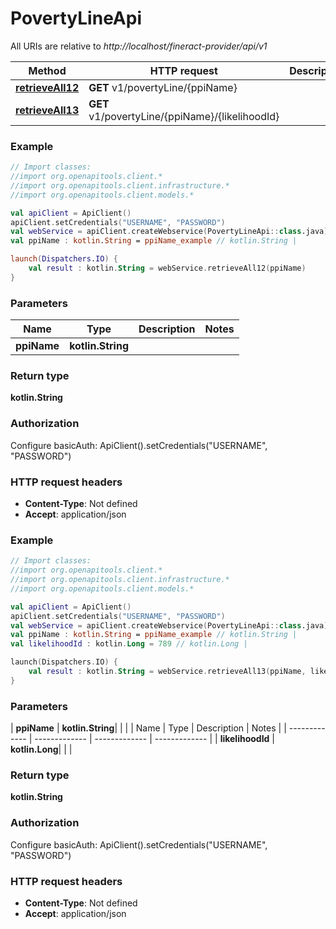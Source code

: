 # PovertyLineApi

All URIs are relative to *http://localhost/fineract-provider/api/v1*

| Method | HTTP request | Description |
| ------------- | ------------- | ------------- |
| [**retrieveAll12**](PovertyLineApi.md#retrieveAll12) | **GET** v1/povertyLine/{ppiName} |  |
| [**retrieveAll13**](PovertyLineApi.md#retrieveAll13) | **GET** v1/povertyLine/{ppiName}/{likelihoodId} |  |





### Example
```kotlin
// Import classes:
//import org.openapitools.client.*
//import org.openapitools.client.infrastructure.*
//import org.openapitools.client.models.*

val apiClient = ApiClient()
apiClient.setCredentials("USERNAME", "PASSWORD")
val webService = apiClient.createWebservice(PovertyLineApi::class.java)
val ppiName : kotlin.String = ppiName_example // kotlin.String | 

launch(Dispatchers.IO) {
    val result : kotlin.String = webService.retrieveAll12(ppiName)
}
```

### Parameters
| Name | Type | Description  | Notes |
| ------------- | ------------- | ------------- | ------------- |
| **ppiName** | **kotlin.String**|  | |

### Return type

**kotlin.String**

### Authorization


Configure basicAuth:
    ApiClient().setCredentials("USERNAME", "PASSWORD")

### HTTP request headers

 - **Content-Type**: Not defined
 - **Accept**: application/json




### Example
```kotlin
// Import classes:
//import org.openapitools.client.*
//import org.openapitools.client.infrastructure.*
//import org.openapitools.client.models.*

val apiClient = ApiClient()
apiClient.setCredentials("USERNAME", "PASSWORD")
val webService = apiClient.createWebservice(PovertyLineApi::class.java)
val ppiName : kotlin.String = ppiName_example // kotlin.String | 
val likelihoodId : kotlin.Long = 789 // kotlin.Long | 

launch(Dispatchers.IO) {
    val result : kotlin.String = webService.retrieveAll13(ppiName, likelihoodId)
}
```

### Parameters
| **ppiName** | **kotlin.String**|  | |
| Name | Type | Description  | Notes |
| ------------- | ------------- | ------------- | ------------- |
| **likelihoodId** | **kotlin.Long**|  | |

### Return type

**kotlin.String**

### Authorization


Configure basicAuth:
    ApiClient().setCredentials("USERNAME", "PASSWORD")

### HTTP request headers

 - **Content-Type**: Not defined
 - **Accept**: application/json

